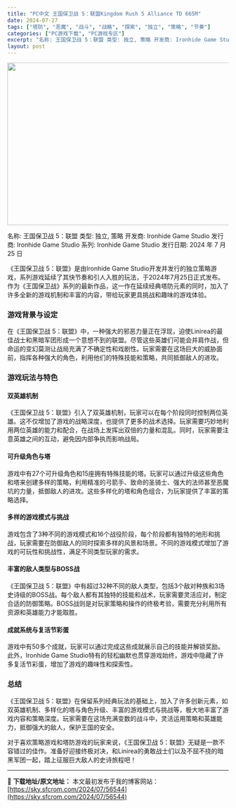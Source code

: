```yaml
---
title: "PC中文 王国保卫战 5：联盟Kingdom Rush 5 Alliance TD 665M"
date: 2024-07-27
tags: ["塔防", "恶魔", "战斗", "战略", "探索", "独立", "策略", "节奏"]
categories: ["PC游戏下载", "PC游戏专区"]
excerpt: "名称: 王国保卫战 5：联盟 类型: 独立, 策略 开发商: Ironhide Game Studio 发行商: Ironhide Game Studio 系列: Ironhide Game Studio 发行日期: 2024 年 7 月 25 日 《王国保卫战 5：联盟》是由Ironhide Ga&hellip;"
layout: post
---
```


<img class="aligncenter size-full wp-image-56545" src="https://sky.sfcrom.com/wp-content/uploads/2024/07/202407270112102.webp" alt="" width="660" height="370" />

名称: 王国保卫战 5：联盟
类型: 独立, 策略
开发商: Ironhide Game Studio
发行商: Ironhide Game Studio
系列: Ironhide Game Studio
发行日期: 2024 年 7 月 25 日

《王国保卫战 5：联盟》是由Ironhide Game Studio开发并发行的独立策略游戏，系列游戏延续了其快节奏和引人入胜的玩法，于2024年7月25日正式发布。作为《王国保卫战》系列的最新作品，这一作在延续经典塔防元素的同时，加入了许多全新的游戏机制和丰富的内容，带给玩家更具挑战和趣味的游戏体验。
<h3>游戏背景与设定</h3>
在《王国保卫战 5：联盟》中，一种强大的邪恶力量正在浮现，迫使Linirea的最佳战士和黑暗军团形成一个意想不到的联盟。尽管这些英雄们可能会并肩作战，但命运的变幻莫测让战局充满了不确定性和戏剧性。玩家需要在这场巨大的威胁面前，指挥各种强大的角色，利用他们的特殊技能和策略，共同抵御敌人的进攻。
<h3>游戏玩法与特色</h3>
<h4>双英雄机制</h4>
《王国保卫战 5：联盟》引入了双英雄机制，玩家可以在每个阶段同时控制两位英雄。这不仅增加了游戏的战略深度，也提供了更多的战术选择。玩家需要巧妙地利用两位英雄的能力和配合，在战场上发挥出双倍的力量和混乱。同时，玩家需要注意英雄之间的互动，避免因内部争执而影响战局。
<h4>可升级角色与塔</h4>
游戏中有27个可升级角色和15座拥有特殊技能的塔。玩家可以通过升级这些角色和塔来创建多样的策略，利用精准的弓箭手、致命的圣骑士、强大的法师甚至恶魔坑的力量，抵御敌人的进攻。这些多样化的塔和角色组合，为玩家提供了丰富的策略选择。
<h4>多样的游戏模式与挑战</h4>
游戏包含了3种不同的游戏模式和16个战役阶段，每个阶段都有独特的地形和挑战，玩家需要在防御敌人的同时探索多样的风景和场景。不同的游戏模式增加了游戏的可玩性和挑战性，满足不同类型玩家的需求。
<h4>丰富的敌人类型与BOSS战</h4>
《王国保卫战 5：联盟》中有超过32种不同的敌人类型，包括3个敌对种族和3场史诗级的BOSS战。每个敌人都有其独特的技能和战术，玩家需要灵活应对，制定合适的防御策略。BOSS战则是对玩家策略和操作的终极考验，需要充分利用所有资源和英雄能力才能取胜。
<h4>成就系统与复活节彩蛋</h4>
游戏中有50多个成就，玩家可以通过完成这些成就展示自己的技能并解锁奖励。此外，Ironhide Game Studio特有的轻松幽默也贯穿游戏始终，游戏中隐藏了许多复活节彩蛋，增加了游戏的趣味性和探索性。
<h3>总结</h3>
《王国保卫战 5：联盟》在保留系列经典玩法的基础上，加入了许多创新元素，如双英雄机制、多样化的塔与角色升级、丰富的游戏模式与挑战等，极大地丰富了游戏内容和策略深度。玩家需要在这场充满变数的战斗中，灵活运用策略和英雄能力，抵御强大的敌人，保护王国的安全。

对于喜欢策略游戏和塔防游戏的玩家来说，《王国保卫战 5：联盟》无疑是一款不容错过的佳作。准备好迎接终极对决，和Linirea的勇敢战士们以及不屈不挠的暗黑军团一起，踏上征服巨大敌人的史诗旅程吧！

---
📖 **下载地址/原文地址：** 本文最初发布于我的博客网站：[https://sky.sfcrom.com/2024/07/56544](https://sky.sfcrom.com/2024/07/56544)
